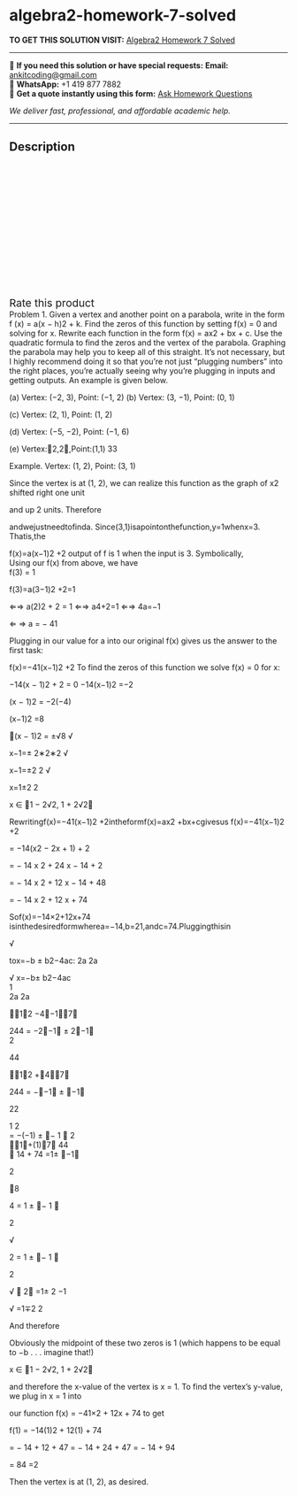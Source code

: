 # algebra2-homework-7-solved
**TO GET THIS SOLUTION VISIT:** [Algebra2 Homework 7 Solved](https://www.ankitcodinghub.com/product/algebra2-homework-7-solved/)


---

📩 **If you need this solution or have special requests:** **Email:** ankitcoding@gmail.com  
📱 **WhatsApp:** +1 419 877 7882  
📄 **Get a quote instantly using this form:** [Ask Homework Questions](https://www.ankitcodinghub.com/services/ask-homework-questions/)

*We deliver fast, professional, and affordable academic help.*

---

<h2>Description</h2>



<div class="kk-star-ratings kksr-auto kksr-align-center kksr-valign-top" data-payload="{&quot;align&quot;:&quot;center&quot;,&quot;id&quot;:&quot;98981&quot;,&quot;slug&quot;:&quot;default&quot;,&quot;valign&quot;:&quot;top&quot;,&quot;ignore&quot;:&quot;&quot;,&quot;reference&quot;:&quot;auto&quot;,&quot;class&quot;:&quot;&quot;,&quot;count&quot;:&quot;0&quot;,&quot;legendonly&quot;:&quot;&quot;,&quot;readonly&quot;:&quot;&quot;,&quot;score&quot;:&quot;0&quot;,&quot;starsonly&quot;:&quot;&quot;,&quot;best&quot;:&quot;5&quot;,&quot;gap&quot;:&quot;4&quot;,&quot;greet&quot;:&quot;Rate this product&quot;,&quot;legend&quot;:&quot;0\/5 - (0 votes)&quot;,&quot;size&quot;:&quot;24&quot;,&quot;title&quot;:&quot;Algebra2 Homework 7 Solved&quot;,&quot;width&quot;:&quot;0&quot;,&quot;_legend&quot;:&quot;{score}\/{best} - ({count} {votes})&quot;,&quot;font_factor&quot;:&quot;1.25&quot;}">

<div class="kksr-stars">

<div class="kksr-stars-inactive">
            <div class="kksr-star" data-star="1" style="padding-right: 4px">


<div class="kksr-icon" style="width: 24px; height: 24px;"></div>
        </div>
            <div class="kksr-star" data-star="2" style="padding-right: 4px">


<div class="kksr-icon" style="width: 24px; height: 24px;"></div>
        </div>
            <div class="kksr-star" data-star="3" style="padding-right: 4px">


<div class="kksr-icon" style="width: 24px; height: 24px;"></div>
        </div>
            <div class="kksr-star" data-star="4" style="padding-right: 4px">


<div class="kksr-icon" style="width: 24px; height: 24px;"></div>
        </div>
            <div class="kksr-star" data-star="5" style="padding-right: 4px">


<div class="kksr-icon" style="width: 24px; height: 24px;"></div>
        </div>
    </div>

<div class="kksr-stars-active" style="width: 0px;">
            <div class="kksr-star" style="padding-right: 4px">


<div class="kksr-icon" style="width: 24px; height: 24px;"></div>
        </div>
            <div class="kksr-star" style="padding-right: 4px">


<div class="kksr-icon" style="width: 24px; height: 24px;"></div>
        </div>
            <div class="kksr-star" style="padding-right: 4px">


<div class="kksr-icon" style="width: 24px; height: 24px;"></div>
        </div>
            <div class="kksr-star" style="padding-right: 4px">


<div class="kksr-icon" style="width: 24px; height: 24px;"></div>
        </div>
            <div class="kksr-star" style="padding-right: 4px">


<div class="kksr-icon" style="width: 24px; height: 24px;"></div>
        </div>
    </div>
</div>


<div class="kksr-legend" style="font-size: 19.2px;">
            <span class="kksr-muted">Rate this product</span>
    </div>
    </div>
<div class="page" title="Page 1">
<div class="layoutArea">
<div class="column">
Problem 1. Given a vertex and another point on a parabola, write in the form f (x) = a(x − h)2 + k. Find the zeros of this function by setting f(x) = 0 and solving for x. Rewrite each function in the form f(x) = ax2 + bx + c. Use the quadratic formula to find the zeros and the vertex of the parabola. Graphing the parabola may help you to keep all of this straight. It’s not necessary, but I highly recommend doing it so that you’re not just “plugging numbers” into the right places, you’re actually seeing why you’re plugging in inputs and getting outputs. An example is given below.

(a) Vertex: (−2, 3), Point: (−1, 2) (b) Vertex: (3, −1), Point: (0, 1)

(c) Vertex: (2, 1), Point: (1, 2)

(d) Vertex: (−5, −2), Point: (−1, 6)

(e) Vertex:􏰍2,2􏰎,Point:(1,1) 33

Example. Vertex: (1, 2), Point: (3, 1)

Since the vertex is at (1, 2), we can realize this function as the graph of x2 shifted right one unit

and up 2 units. Therefore

andwejustneedtofinda. Since(3,1)isapointonthefunction,y=1whenx=3. Thatis,the

</div>
</div>
<div class="layoutArea">
<div class="column">
f(x)=a(x−1)2 +2 output of f is 1 when the input is 3. Symbolically,

</div>
</div>
<div class="layoutArea">
<div class="column">
Using our f(x) from above, we have

</div>
<div class="column">
f(3) = 1

f(3)=a(3−1)2 +2=1

⇐⇒ a(2)2 + 2 = 1 ⇐⇒ a4+2=1 ⇐⇒ 4a=−1

</div>
</div>
<div class="layoutArea">
<div class="column">
⇐ ⇒ a = − 41

Plugging in our value for a into our original f(x) gives us the answer to the first task:

f(x)=−41(x−1)2 +2 To find the zeros of this function we solve f(x) = 0 for x:

−14(x − 1)2 + 2 = 0 −14(x−1)2 =−2

</div>
</div>
</div>
<div class="page" title="Page 2">
<div class="layoutArea">
<div class="column">
(x − 1)2 = −2(−4)

(x−1)2 =8

􏰓(x − 1)2 = ±√8 √

x−1=± 2∗2∗2 √

x−1=±2 2 √

x=1±2 2

x ∈ 􏰗1 − 2√2, 1 + 2√2􏰘

Rewritingf(x)=−41(x−1)2 +2intheformf(x)=ax2 +bx+cgivesus f(x)=−41(x−1)2 +2

= −14(x2 − 2x + 1) + 2

= − 14 x 2 + 24 x − 14 + 2

= − 14 x 2 + 12 x − 14 + 48

= − 14 x 2 + 12 x + 74

Sof(x)=−14×2+12x+74 isinthedesiredformwherea=−14,b=21,andc=74.Pluggingthisin

</div>
</div>
<div class="layoutArea">
<div class="column">
√

tox=−b ± b2−4ac: 2a 2a

</div>
<div class="column">
√ x=−b± b2−4ac

</div>
</div>
<div class="layoutArea">
<div class="column">
1

</div>
<div class="column">
2a 2a

􏰝􏰍1􏰎2 −4􏰍−1􏰎􏰍7􏰎

</div>
</div>
<div class="layoutArea">
<div class="column">
244 = −2􏰍−1􏰎 ± 2􏰍−1􏰎

</div>
</div>
<div class="layoutArea">
<div class="column">
2

44

􏰝􏰍1􏰎2 +􏰍4􏰎􏰍7􏰎

244 = −􏰍−1􏰎 ± 􏰍−1􏰎

22

</div>
</div>
<div class="layoutArea">
<div class="column">
1 2

</div>
</div>
<div class="layoutArea">
<div class="column">
= −(−1) ± 􏰍− 1 􏰎 2

</div>
</div>
<div class="layoutArea">
<div class="column">
􏰝􏰍1􏰎+(1)􏰍7􏰎 44

</div>
</div>
<div class="layoutArea">
<div class="column">
􏰝 14 + 74 =1± 􏰍−1􏰎

2

􏰝8

4 = 1 ± 􏰍− 1 􏰎

2

√

2 = 1 ± 􏰍− 1 􏰎

2

</div>
</div>
</div>
<div class="page" title="Page 3">
<div class="layoutArea">
<div class="column">
√ 􏰉 2􏰊 =1± 2 −1

√ =1∓2 2

</div>
</div>
<div class="layoutArea">
<div class="column">
And therefore

Obviously the midpoint of these two zeros is 1 (which happens to be equal to −b . . . imagine that!)

</div>
</div>
<div class="layoutArea">
<div class="column">
x ∈ 􏰗1 − 2√2, 1 + 2√2􏰘

and therefore the x-value of the vertex is x = 1. To find the vertex’s y-value, we plug in x = 1 into

our function f(x) = −41×2 + 12x + 74 to get

f(1) = −14(1)2 + 12(1) + 74

= − 14 + 12 + 47 = − 14 + 24 + 47 = − 14 + 94

= 84 =2

</div>
</div>
<div class="layoutArea">
<div class="column">
Then the vertex is at (1, 2), as desired.

</div>
</div>
</div>

